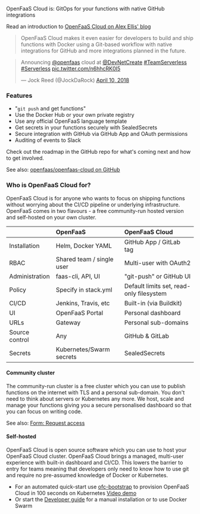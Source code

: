 OpenFaaS Cloud is: GitOps for your functions with native GitHub integrations

Read an introduction to [OpenFaaS Cloud on Alex Ellis' blog](https://blog.alexellis.io/introducing-openfaas-cloud/)

> OpenFaaS Cloud makes it even easier for developers to build and ship functions with Docker using a Git-based workflow with native integrations for GitHub and more integrations planned in the future.

<blockquote class="twitter-tweet" data-lang="en"><p lang="en" dir="ltr">Announcing <a href="https://twitter.com/openfaas?ref_src=twsrc%5Etfw">@openfaas</a> cloud at <a href="https://twitter.com/DevNetCreate?ref_src=twsrc%5Etfw">@DevNetCreate</a> <a href="https://twitter.com/hashtag/TeamServerless?src=hash&amp;ref_src=twsrc%5Etfw">#TeamServerless</a> <a href="https://twitter.com/hashtag/Serverless?src=hash&amp;ref_src=twsrc%5Etfw">#Serverless</a> <a href="https://t.co/n6hhcRK0I5">pic.twitter.com/n6hhcRK0I5</a></p>&mdash; Jock Reed (@JockDaRock) <a href="https://twitter.com/JockDaRock/status/983779290100613120?ref_src=twsrc%5Etfw">April 10, 2018</a></blockquote> <script async src="https://platform.twitter.com/widgets.js" charset="utf-8"></script> 

### Features

* "`git push` and get functions"
* Use the Docker Hub or your own private registry
* Use any official OpenFaaS language template
* Get secrets in your functions securely with SealedSecrets
* Secure integration with GitHub via GitHub App and OAuth permissions
* Auditing of events to Slack

Check out the roadmap in the GitHub repo for what's coming next and how to get involved.

See also: [openfaas/openfaas-cloud on GitHub](https://github.com/openfaas/openfaas-cloud)

### Who is OpenFaaS Cloud for?

OpenFaaS Cloud is for anyone who wants to focus on shipping functions without worrying about the CI/CD pipeline or underlying infrastructure. OpenFaaS comes in two flavours - a free community-run hosted version and self-hosted on your own cluster. 

|                | OpenFaaS                    | OpenFaaS Cloud                                  |
|:---------------|:----------------------------|:------------------------------------------------|
| Installation   |   Helm, Docker YAML         | GitHub App / GitLab tag |
| RBAC           |   Shared team / single user | Multi-user with OAuth2 |
| Administration | faas-cli, API, UI           | "git-push" or GitHub UI |
| Policy         |  Specify in stack.yml       | Default limits set, read-only filesystem |
| CI/CD          |  Jenkins, Travis, etc       | Built-in (via Buildkit)  |
| UI             |  OpenFaaS Portal            | Personal dashboard    |
| URLs           |  Gateway                    | Personal sub-domains    |
| Source control |  Any                        | GitHub & GitLab    |
| Secrets        |  Kubernetes/Swarm secrets   | SealedSecrets    |


#### Community cluster

The community-run cluster is a free cluster which you can use to publish functions on the internet with TLS and a personal sub-domain. You don't need to think about servers or Kubernetes any more. We host, scale and manage your functions giving you a secure personalised dashboard so that you can focus on writing code.

See also: [Form: Request access](https://forms.gle/fLVhneVxCXxUqNkH8s)

#### Self-hosted

OpenFaaS Cloud is open source software which you can use to host your OpenFaaS Cloud cluster. OpenFaaS Cloud brings a managed, multi-user experience with built-in dashboard and CI/CD. This lowers the barrier to entry for teams meaning that developers only need to know how to use git and require no pre-assumed knowledge of Docker or Kubernetes.

* For an automated quick-start use [ofc-bootstrap](https://github.com/openfaas-incubator/ofc-bootstrap) to provision OpenFaaS Cloud in 100 seconds on Kubernetes [Video demo](https://www.youtube.com/watch?v=Sa1VBSfVpK0)
* Or start the [Developer guide](https://github.com/openfaas/openfaas-cloud/tree/master/docs) for a manual installation or to use Docker Swarm
